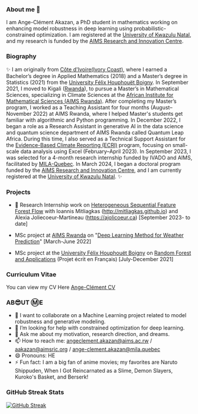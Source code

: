 ### About me 🌱 
I am  Ange-Clément Akazan, a PhD student in mathematics working on enhancing model robustness in deep learning using probabilistic-constrained optimization. I am registered at the [University of Kwazulu Natal](https://ukzn.ac.za), and my research is funded by the [AIMS Research and Innovation Centre](https://aims.ac.rw/about-the-research-centre/).

### Biography

✨ I am originally from [Côte d'Ivoire(Ivory Coast)](https://en.wikipedia.org/wiki/Ivory_Coast), where I earned a Bachelor’s degree in Applied Mathematics (2018) and a Master’s degree in Statistics (2021) from the  [University Félix Houphouët Boigny](https://w.univ-fhb.edu.ci). In September 2021, I moved to Kigali ([Rwanda](https://en.wikipedia.org/wiki/Rwanda)), to pursue a Master’s in Mathematical Sciences, specializing in Climate Sciences at the [African Institute for Mathematical Sciences (AIMS Rwanda)](https://aims.ac.rw).
After completing my Master’s program, I worked as a Teaching Assistant for four months (August–November 2022) at AIMS Rwanda, where I helped Master's students get familiar with algorithmic and Python programming. In December 2022, I began a role as a Research Assistant in generative AI in the data science and quantum science department of AIMS Rwanda called Quantum Leap Africa. During this time, I also served as a Technical Support Assistant for the [Evidence-Based Climate Reporting (ECRI)](https://aims.ac.rw/2023/12/01/were-transforming-africa-through-innovative-scientific-training-technical-advances-and-breakthrough-discoveries/#:~:text=December%201%2C%202023-,The%20Evidence%20Based%20Climate%20Reporting%20Initiative%20(ECRI)%20Program%20had,its%20First%20Graduation%20in%202023!&text=methodologies.,based%20Climate%20Reporting%20(ECRI).&text=ECRI%20has%20three%20pillars%2C%20namely,and%20Work%2DIntegrated%20Learning%20program) program, focusing on small-scale data analysis using Excel (February–April 2023).
In September 2023, I was selected for a 4-month research internship funded by IVADO and AIMS, facilitated by [MILA-Quebec](https://mila.quebec/en). In March 2024, I began a doctoral program funded by the [AIMS Research and Innovation Centre]([https://aims.ac.rw](https://aims.ac.rw/about-the-research-centre/)), and I am currently registered at the [University of Kwazulu Natal](https://ukzn.ac.za).
✨

<!-- **AngeClementAkazan/AngeClementAkazan** is a ✨ _special_ ✨ repository because its `README.md` (this file) appears on your GitHub profile. -->

### Projects
- 🔭 Research Internship work on [Heterogeneous Sequential Feature Forest Flow](https://arxiv.org/abs/2410.15516)  with  Ioannis Mitliagkas (http://mitliagkas.github.io) and Alexia Joliecoeur-Martineau (https://ajolicoeur.ca) [September 2023- to date]
  
- MSc project at [AIMS Rwanda](https://aims.ac.rw) on "[Deep Learning Method for Weather Prediction](https://www.researchgate.net/publication/376809738_Deep_Learning_Methods_for_Weather_Prediction)" [March-June 2022]

- MSc project at the [University Félix Houphouët Boigny](https://w.univ-fhb.edu.ci) on [Random Forest and Applications](https://www.researchgate.net/publication/385662227_Forets_Aleatoires_et_Applications) (Projet écrit en Français) [July-December 2021]
  
### Curriculum Vitae
You can view my CV Here [Ange-Clément CV](https://github.com/AngeClementAkazan/AngeClementAkazan/blob/main/Ange_Clement_AKAZAN_CV.pdf)
### AB😎UT Ⓜ️E
- 👯 I want to collaborate on a Machine Learning project related to model robustness and generative modeling.
- 🤔 I’m looking for help with constrained optimization for deep learning.
- 💬 Ask me about my motivation, research direction, and dreams.
- 📫 How to reach me: angeclement.akazan@aims.ac.rw / aakazan@aimsric.org / ange-clement.akazan@mila.quebec
- 😄 Pronouns: HE
- ⚡ Fun fact: I am a big fan of anime movies; my favorites are Naruto Shippuden, When I Got Reincarnated as a Slime, Demon Slayers, Kuroko's Basket, and Berserk!
  
### GitHub Streak Stats
[![GitHub Streak](https://streak-stats.demolab.com/?user=AngeClementAkazan)](https://git.io/streak-stats)











